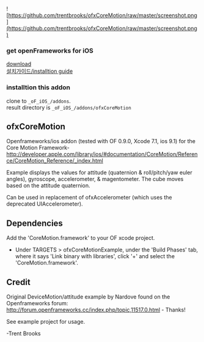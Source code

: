 ![https://github.com/trentbrooks/ofxCoreMotion/raw/master/screenshot.png](https://github.com/trentbrooks/ofxCoreMotion/raw/master/screenshot.png)

### get openFrameworks for iOS
[download](http://openframeworks.cc/versions/v0.9.8/of_v0.9.8_ios_release.zip)<br/>
[설치가이드/installtion guide](http://openframeworks.cc/ko/setup/iphone/)

### installtion this addon
clone to `_oF_iOS_/addons`.<br/> result directory is `_oF_iOS_/addons/ofxCoreMotion`

## ofxCoreMotion ##
Openframeworks/ios addon (tested with OF 0.9.0, Xcode 7.1, ios 9.1) for the Core Motion Framework- http://developer.apple.com/library/ios/#documentation/CoreMotion/Reference/CoreMotion_Reference/_index.html

Example displays the values for attitude (quaternion & roll/pitch/yaw euler angles), gyroscope, accelerometer, & magentometer. The cube moves based on the attitude quaternion.

Can be used in replacement of ofxAccelerometer (which uses the deprecated UIAccelerometer).

## Dependencies ##
Add the 'CoreMotion.framework' to your OF xcode project.
- Under TARGETS > ofxCoreMotionExample, under the 'Build Phases' tab, where it says 'Link binary with libraries', click '+' and select the 'CoreMotion.framework'.

## Credit ##
Original DeviceMotion/attitude example by Nardove found on the Openframeworks forum: http://forum.openframeworks.cc/index.php/topic,11517.0.html - Thanks!

See example project for usage.


-Trent Brooks

